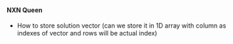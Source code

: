 

#### NXN Queen
* How to store solution vector (can we store it in 1D array with column as indexes of vector and rows will be actual index)
